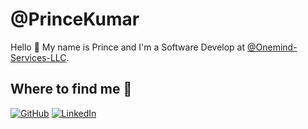 
# @PrinceKumar

Hello 👋 My name is Prince and I'm a Software Develop at [@Onemind-Services-LLC](https://github.com/Onemind-Services-LLC).

## Where to find me 📍

[![GitHub](https://img.shields.io/badge/GitHub-%2312100E.svg?&style=for-the-badge&logo=Github&logoColor=white)](https://github.com/kprince28)
[![LinkedIn](https://img.shields.io/badge/LinkedIn-%230077B5.svg?&style=for-the-badge&logo=linkedin&logoColor=white)](https://www.linkedin.com/in/prince-kumar-b83386218/)
